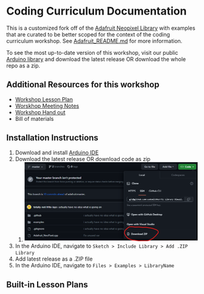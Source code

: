 # Coding Curriculum Documentation

This is a customized fork off of the [Adafruit Neopixel Library](https://github.com/adafruit/Adafruit_NeoPixel) with examples that are curated to be better scoped for the context of the coding curriculum workshop. See [Adafruit_README.md](Adafruit_README.md) for more information.

To see the most up-to-date version of this workshop, visit our public [Arduino library](https://github.com/codewithher/CC-Library-Diwali) and download the latest release OR download the whole repo as a zip.

## Additional Resources for this workshop

- [Workshop Lesson Plan](https://docs.google.com/document/d/1kdENLVKtaXM2MPDSnXW7JMLPWjyAz_hn3GG_1WD4mLg/edit?usp=sharing)
- [Worskhop Meeting Notes](https://docs.google.com/document/d/1rhm7IVeK88GQgXlHjwsUWWegjYxLYDQCxkCrQuu2pX0/edit?usp=sharing)
- [Workshop Hand out](https://docs.google.com/document/d/1SG9JZUcpB-PUkLjWeDW7ybl9G-IWUZzDx3Sf2ER2WTg/edit)
- Bill of materials

## Installation Instructions

1. Download and install [Arduino IDE](https://www.arduino.cc/en/software)
2. Download the latest release OR download code as zip
   1. ![Alt text](/images/README-download_zip.png)
3. In the Arduino IDE, navigate to `Sketch > Include Library > Add .ZIP Library`
4. Add latest release as a .ZIP file
5. In the Arduino IDE, navigate to `Files > Examples > LibraryName`

## Built-in Lesson Plans
